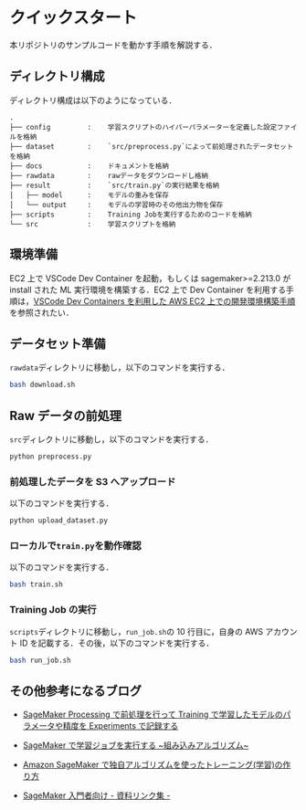 # クイックスタート

本リポジトリのサンプルコードを動かす手順を解説する．

## ディレクトリ構成

ディレクトリ構成は以下のようになっている．

```
.
├── config         :    学習スクリプトのハイパーパラメーターを定義した設定ファイルを格納
├── dataset        :    `src/preprocess.py`によって前処理されたデータセットを格納
├── docs           :    ドキュメントを格納
├── rawdata        :    rawデータをダウンロードし格納
├── result         :    `src/train.py`の実行結果を格納
│   ├── model      :    モデルの重みを保存
│   └── output     :    モデルの学習時のその他出力物を保存
├── scripts        :    Training Jobを実行するためのコードを格納
└── src            :    学習スクリプトを格納
```

## 環境準備

EC2 上で VSCode Dev Container を起動，もしくは sagemaker>=2.213.0 が install された ML 実行環境を構築する．EC2 上で Dev Container を利用する手順は，[VSCode Dev Containers を利用した AWS EC2 上での開発環境構築手順](https://github.com/Renya-Kujirada/aws-ec2-devkit-vscode)を参照されたい．

## データセット準備

`rawdata`ディレクトリに移動し，以下のコマンドを実行する．

```sh
bash download.sh
```

## Raw データの前処理

`src`ディレクトリに移動し，以下のコマンドを実行する．

```sh
python preprocess.py
```

### 前処理したデータを S3 へアップロード

以下のコマンドを実行する．

```sh
python upload_dataset.py
```

### ローカルで`train.py`を動作確認

以下のコマンドを実行する．

```sh
bash train.sh
```

### Training Job の実行

`scripts`ディレクトリに移動し，`run_job.sh`の 10 行目に，自身の AWS アカウント ID を記載する．その後，以下のコマンドを実行する．

```sh
bash run_job.sh
```

## その他参考になるブログ

- [SageMaker Processing で前処理を行って Training で学習したモデルのパラメータや精度を Experiments で記録する](https://www.sambaiz.net/article/442/)

- [SageMaker で学習ジョブを実行する ~組み込みアルゴリズム~](https://nsakki55.hatenablog.com/entry/2022/05/30/235551)
- [Amazon SageMaker で独自アルゴリズムを使ったトレーニング(学習)の作り方](https://qiita.com/shirakiya/items/b43c190958331c9825d3)
- [SageMaker 入門者向け - 資料リンク集 -](https://qiita.com/Roe/items/fecb88176f1d29e99e0b)
